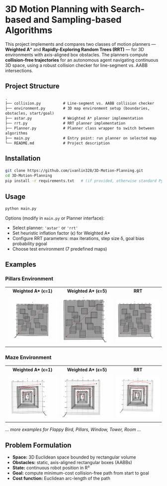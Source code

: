 
# 3D Motion Planning with Search-based and Sampling-based Algorithms

This project implements and compares two classes of motion planners — **Weighted A**\* and **Rapidly-Exploring Random Trees (RRT)** — for 3D environments with axis-aligned box obstacles. The planners compute **collision-free trajectories** for an autonomous agent navigating continuous 3D space, using a robust collision checker for line-segment vs. AABB intersections.



## Project Structure

```
.
├── collision.py          # Line-segment vs. AABB collision checker
├── environment.py        # 3D map environment setup (boundaries, obstacles, start/goal)
├── astar.py              # Weighted A* planner implementation
├── rrt.py                # RRT planner implementation
├── Planner.py            # Planner class wrapper to switch between algorithms
├── main.py               # Entry point: run planner on selected map
└── README.md             # Project description
```

## Installation

```bash
git clone https://github.com/ivanlin328/3D-Motion-Planning.git
cd 3D-Motion-Planning
pip install -r requirements.txt   # (if provided, otherwise standard Python 3.x packages)
```

## Usage

```bash
python main.py
```

Options (modify in `main.py` or Planner interface):

* Select planner: `'astar'` or `'rrt'`
* Set heuristic inflation factor (ϵ) for Weighted A\*
* Configure RRT parameters: max iterations, step size δ, goal bias probability pgoal
* Choose test environment (7 predefined maps)

## Examples

### Pillars Environment

<table>
  <tr>
    <th>Weighted A* (ϵ=1)</th>
    <th>Weighted A* (ϵ=5)</th>
    <th>RRT</th>
  </tr>
  <tr>
    <td><img src="Result/A*-1/Pillars/Pillars_2.png" width="300"></td>
    <td><img src="Result/A*-5/Pillars/Pillars_2.png" width="300"></td>
    <td><img src="Result/RRT/Pillars/Pillars_2.png" width="300"></td>
  </tr>
</table>

### Maze Environment

<table>
  <tr>
    <th>Weighted A* (ϵ=1)</th>
    <th>Weighted A* (ϵ=5)</th>
    <th>RRT</th>
  </tr>
  <tr>
    <td><img src="Result/A*-1/Maze/Maze2.png" width="300"></td>
    <td><img src="Result/A*-5/Maze/Maze2.png" width="300"></td>
    <td><img src="Result/RRT/Maze/Maze2.png" width="300"></td>
  </tr>
</table>

*... more examples for Flappy Bird, Pillars, Window, Tower, Room ...*


## Problem Formulation

* **Space:** 3D Euclidean space bounded by rectangular volume
* **Obstacles:** static, axis-aligned rectangular boxes (AABBs)
* **State:** continuous robot position in R³
* **Goal:** compute minimum-cost collision-free path from start to goal
* **Cost function:** Euclidean arc-length of the path


